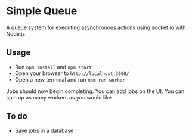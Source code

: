 # Simple Queue

A queue system for executing asynchronous actions using socket.io with Node.js

## Usage

- Run `npm install` and `npm start`
- Open your browser to `http://localhost:3000/`
- Open a new terminal and run `npm run worker`


Jobs should now begin completing. You can add jobs on the UI. You can spin up as many workers as you would like

## To do

- Save jobs in a database